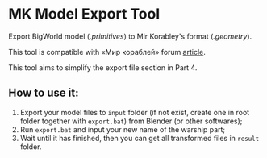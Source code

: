 # MK Model Export Tool
Export BigWorld model (*.primitives*) to Mir Korabley's format (*.geometry*).

This tool is compatible with «Мир кораблей» forum [article](https://forum.korabli.su/topic/165349-content-sdk-%D1%81%D0%BE%D0%B7%D0%B4%D0%B0%D0%BD%D0%B8%D0%B5-%D0%BC%D0%BE%D0%B4%D0%B8%D1%84%D0%B8%D0%BA%D0%B0%D1%86%D0%B8%D0%B8-%D0%BC%D0%BE%D0%B4%D0%B5%D0%BB%D0%B8-%D0%BA%D0%BE%D1%80%D0%B0%D0%B1%D0%BB%D1%8F/).

This tool aims to simplify the export file section in Part 4.

## How to use it:
1. Export your model files to `input` folder (if not exist, create one in root folder together with `export.bat`) from Blender (or other softwares);
2. Run `export.bat` and input your new name of the warship part;
3. Wait until it has finished, then you can get all transformed files in `result` folder.
